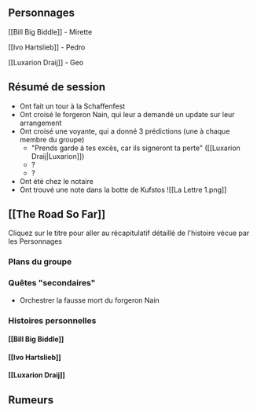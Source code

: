 


## Personnages

[[Bill Big Biddle]] - Mirette

[[Ivo Hartslieb]] - Pedro

[[Luxarion Draij]] - Geo

## Résumé de session

* Ont fait un tour à la Schaffenfest
* Ont croisé le forgeron Nain, qui leur a demandé un update sur leur arrangement
* Ont croisé une voyante, qui a donné 3 prédictions (une à chaque membre du groupe)
	* "Prends garde à tes excès, car ils signeront ta perte" ([[Luxarion Draij|Luxarion]])
	* ?
	* ?
* Ont été chez le notaire
* Ont trouvé une note dans la botte de Kufstos
![[La Lettre 1.png]]




## [[The Road So Far]]

Cliquez sur le titre pour aller au récapitulatif détaillé de l'histoire vécue par les Personnages


### Plans du groupe


### Quêtes "secondaires"

- Orchestrer la fausse mort du forgeron Nain

### Histoires personnelles

#### [[Bill Big Biddle]]


#### [[Ivo Hartslieb]]


#### [[Luxarion Draij]]


## Rumeurs